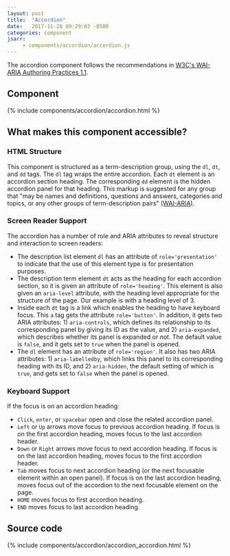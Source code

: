 ```yaml
---
layout: post
title:  "Accordion"
date:   2017-11-28 09:29:03 -0500
categories: component
jsarr:
     - components/accordion/accordion.js
---
```


The accordion component follows the recommendations in [W3C's WAI-ARIA Authoring Practices 1.1](https://www.w3.org/TR/wai-aria-practices/#accordion).

## Component
{% include components/accordion/accordion.html %}

## What makes this component accessible?
### HTML Structure 
This component is structured as a term-description group, using the `dl`, `dt`, and `dd` tags. The `dl` tag wraps the entire accordion. Each `dt` element is an accordion section heading. The corresponding `dd` element is the hidden accordion panel for that heading. This markup is suggested for any group that "may be names and definitions, questions and answers, categories and topics, or any other groups of term-description pairs" [(WAI-ARIA)](https://www.w3.org/TR/html5/grouping-content.html#the-dl-element).  

### Screen Reader Support 
The accordion has a number of role and ARIA attributes to reveal structure and interaction to screen readers:
- The description list element `dl` has an attribute of `role='presentation'` to indicate that the use of this element type is for presentation purposes.
- The description term element `dt` acts as the heading for each accordion section, so it is given an attribute of `role='heading'`. This element is also given an `aria-level` attribute, with the heading level appropriate for the structure of the page. Our example is with a heading level of 3. 
- Inside each `dt` tag is a link which enables the heading to have keyboard focus. This `a` tag gets the attribute `role='button'`. In addition, it gets two ARIA attributes: 1) `aria-controls`, which defines its relationship to its corresponding panel by giving its ID as the value, and 2) `aria-expanded`, which describes whether its panel is expanded or not. The default value is `false`, and it gets set to `true` when the panel is opened. 
- The `dl` element has an attribute of `role='region'`. It also has two ARIA attributes: 1) `aria-labelledby`, which links this panel to its corresponding heading with its ID, and 2) `aria-hidden`, the default setting of which is `true`, and gets set to `false` when the panel is opened.

### Keyboard Support 
If the focus is on an accordion heading:
- `Click`, `enter`, or `spacebar` open and close the related accordion panel.
- `Left` or `Up` arrows move focus to previous accordion heading.  If focus is on the first accordion heading, moves focus to the last accordion header.
- `Down` or `Right` arrows move focus to next accordion heading.  If focus is on the last accordion heading, moves focus to the first accordion header.
- `Tab` moves focus to next accordion heading (or the next focusable element within an open panel). If focus is on the last accordion heading, moves focus out of the accordion to the next focusable element on the page.
- `HOME` moves focus to first accordion heading.
- `END` moves focus to last accordion heading.

## Source code
{% include components/accordion/accordion_accordion.html %}




